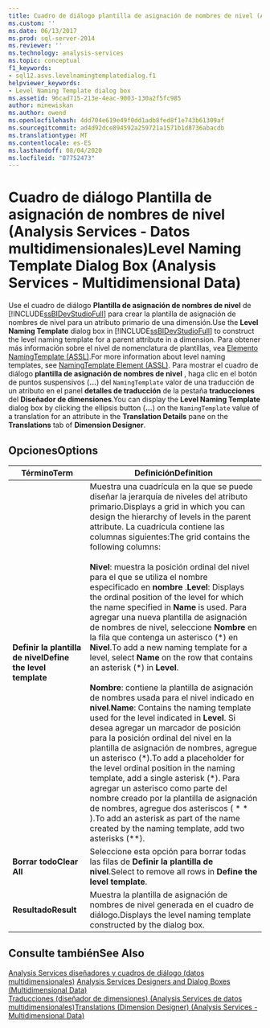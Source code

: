 ```yaml
---
title: Cuadro de diálogo plantilla de asignación de nombres de nivel (Analysis Services-datos multidimensionales) | Microsoft Docs
ms.custom: ''
ms.date: 06/13/2017
ms.prod: sql-server-2014
ms.reviewer: ''
ms.technology: analysis-services
ms.topic: conceptual
f1_keywords:
- sql12.asvs.levelnamingtemplatedialog.f1
helpviewer_keywords:
- Level Naming Template dialog box
ms.assetid: 96cad715-213e-4eac-9003-130a2f5fc985
author: minewiskan
ms.author: owend
ms.openlocfilehash: 4dd704e619e49f0dd1adb8fed8f1e743b61309af
ms.sourcegitcommit: ad4d92dce894592a259721a1571b1d8736abacdb
ms.translationtype: MT
ms.contentlocale: es-ES
ms.lasthandoff: 08/04/2020
ms.locfileid: "87752473"
---
```

# <a name="level-naming-template-dialog-box-analysis-services---multidimensional-data"></a><span data-ttu-id="4c5c7-102">Cuadro de diálogo Plantilla de asignación de nombres de nivel (Analysis Services - Datos multidimensionales)</span><span class="sxs-lookup"><span data-stu-id="4c5c7-102">Level Naming Template Dialog Box (Analysis Services - Multidimensional Data)</span></span>
  <span data-ttu-id="4c5c7-103">Use el cuadro de diálogo **Plantilla de asignación de nombres de nivel** de [!INCLUDE[ssBIDevStudioFull](../includes/ssbidevstudiofull-md.md)] para crear la plantilla de asignación de nombres de nivel para un atributo primario de una dimensión.</span><span class="sxs-lookup"><span data-stu-id="4c5c7-103">Use the **Level Naming Template** dialog box in [!INCLUDE[ssBIDevStudioFull](../includes/ssbidevstudiofull-md.md)] to construct the level naming template for a parent attribute in a dimension.</span></span> <span data-ttu-id="4c5c7-104">Para obtener más información sobre el nivel de nomenclatura de plantillas, vea [Elemento NamingTemplate &#40;ASSL&#41;](https://docs.microsoft.com/bi-reference/assl/properties/namingtemplate-element-assl).</span><span class="sxs-lookup"><span data-stu-id="4c5c7-104">For more information about level naming templates, see [NamingTemplate Element &#40;ASSL&#41;](https://docs.microsoft.com/bi-reference/assl/properties/namingtemplate-element-assl).</span></span> <span data-ttu-id="4c5c7-105">Para mostrar el cuadro de diálogo **plantilla de asignación de nombres de nivel** , haga clic en el botón de puntos suspensivos (**...**) del `NamingTemplate` valor de una traducción de un atributo en el panel **detalles de traducción** de la pestaña **traducciones** del **Diseñador de dimensiones**.</span><span class="sxs-lookup"><span data-stu-id="4c5c7-105">You can display the **Level Naming Template** dialog box by clicking the ellipsis button (**...**) on the `NamingTemplate` value of a translation for an attribute in the **Translation Details** pane on the **Translations** tab of **Dimension Designer**.</span></span>  
  
## <a name="options"></a><span data-ttu-id="4c5c7-106">Opciones</span><span class="sxs-lookup"><span data-stu-id="4c5c7-106">Options</span></span>  
  
|<span data-ttu-id="4c5c7-107">Término</span><span class="sxs-lookup"><span data-stu-id="4c5c7-107">Term</span></span>|<span data-ttu-id="4c5c7-108">Definición</span><span class="sxs-lookup"><span data-stu-id="4c5c7-108">Definition</span></span>|  
|----------|----------------|  
|<span data-ttu-id="4c5c7-109">**Definir la plantilla de nivel**</span><span class="sxs-lookup"><span data-stu-id="4c5c7-109">**Define the level template**</span></span>|<span data-ttu-id="4c5c7-110">Muestra una cuadrícula en la que se puede diseñar la jerarquía de niveles del atributo primario.</span><span class="sxs-lookup"><span data-stu-id="4c5c7-110">Displays a grid in which you can design the hierarchy of levels in the parent attribute.</span></span> <span data-ttu-id="4c5c7-111">La cuadrícula contiene las columnas siguientes:</span><span class="sxs-lookup"><span data-stu-id="4c5c7-111">The grid contains the following columns:</span></span><br /><br /> <span data-ttu-id="4c5c7-112">**Nivel**: muestra la posición ordinal del nivel para el que se utiliza el nombre especificado en **nombre** .</span><span class="sxs-lookup"><span data-stu-id="4c5c7-112">**Level**: Displays the ordinal position of the level for which the name specified in **Name** is used.</span></span> <span data-ttu-id="4c5c7-113">Para agregar una nueva plantilla de asignación de nombres de nivel, seleccione **Nombre** en la fila que contenga un asterisco (\*) en **Nivel**.</span><span class="sxs-lookup"><span data-stu-id="4c5c7-113">To add a new naming template for a level, select **Name** on the row that contains an asterisk (\*) in **Level**.</span></span><br /><br /> <span data-ttu-id="4c5c7-114">**Nombre**: contiene la plantilla de asignación de nombres usada para el nivel indicado en **nivel**.</span><span class="sxs-lookup"><span data-stu-id="4c5c7-114">**Name**: Contains the naming template used for the level indicated in **Level**.</span></span> <span data-ttu-id="4c5c7-115">Si desea agregar un marcador de posición para la posición ordinal del nivel en la plantilla de asignación de nombres, agregue un asterisco (\*).</span><span class="sxs-lookup"><span data-stu-id="4c5c7-115">To add a placeholder for the level ordinal position in the naming template, add a single asterisk (\*).</span></span> <span data-ttu-id="4c5c7-116">Para agregar un asterisco como parte del nombre creado por la plantilla de asignación de nombres, agregue dos asteriscos ( \* \* ).</span><span class="sxs-lookup"><span data-stu-id="4c5c7-116">To add an asterisk as part of the name created by the naming template, add two asterisks (\*\*).</span></span>|  
|<span data-ttu-id="4c5c7-117">**Borrar todo**</span><span class="sxs-lookup"><span data-stu-id="4c5c7-117">**Clear All**</span></span>|<span data-ttu-id="4c5c7-118">Seleccione esta opción para borrar todas las filas de **Definir la plantilla de nivel**.</span><span class="sxs-lookup"><span data-stu-id="4c5c7-118">Select to remove all rows in **Define the level template**.</span></span>|  
|<span data-ttu-id="4c5c7-119">**Resultado**</span><span class="sxs-lookup"><span data-stu-id="4c5c7-119">**Result**</span></span>|<span data-ttu-id="4c5c7-120">Muestra la plantilla de asignación de nombres de nivel generada en el cuadro de diálogo.</span><span class="sxs-lookup"><span data-stu-id="4c5c7-120">Displays the level naming template constructed by the dialog box.</span></span>|  
  
## <a name="see-also"></a><span data-ttu-id="4c5c7-121">Consulte también</span><span class="sxs-lookup"><span data-stu-id="4c5c7-121">See Also</span></span>  
 <span data-ttu-id="4c5c7-122">[Analysis Services diseñadores y cuadros de diálogo &#40;datos multidimensionales&#41;](analysis-services-designers-and-dialog-boxes-multidimensional-data.md) </span><span class="sxs-lookup"><span data-stu-id="4c5c7-122">[Analysis Services Designers and Dialog Boxes &#40;Multidimensional Data&#41;](analysis-services-designers-and-dialog-boxes-multidimensional-data.md) </span></span>  
 [<span data-ttu-id="4c5c7-123">Traducciones &#40;diseñador de dimensiones&#41; &#40;Analysis Services de datos multidimensionales&#41;</span><span class="sxs-lookup"><span data-stu-id="4c5c7-123">Translations &#40;Dimension Designer&#41; &#40;Analysis Services - Multidimensional Data&#41;</span></span>](translations-dimension-designer-analysis-services-multidimensional-data.md)  
  
  
